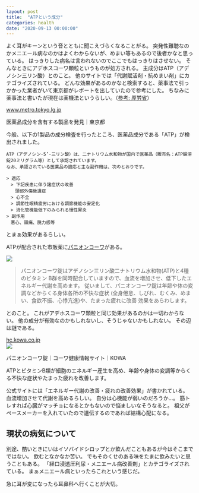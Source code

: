 ```yaml
---
layout: post
title:  "ATPという成分"
categories: health
date: "2020-09-13 00:00:00"
---
```


よく耳がキーンという音とともに聞こえづらくなることがる。
突発性難聴なのかメニエール病なのかはよくわからないが、めまい等もあるので後者かなと思っている。
はっきりした病名は言われないのでここでもはっきりはさせない。
そんなときにアデホスコーワ顆粒というものが処方される。
主成分はATP（アデノシン三リン酸）とのこと。
他のサイトでは「代謝賦活剤・抗めまい剤」にカテゴライズされている。
どんな効果があるのかなと検索すると、薬事法で引っかかった業者がいて東京都がレポートを出していたので参考にした。
ちなみに薬事法と書いたが現在は薬機法というらしい。（[参考: 厚労省](https://www.mhlw.go.jp/stf/seisakunitsuite/bunya/0000179749_00001.html)）


<div class="card">
  <a href="https://www.metro.tokyo.lg.jp/tosei/hodohappyo/press/2019/02/14/18.html"></a>
  <div class="card__header">
    <a href="https://www.metro.tokyo.lg.jp/tosei/hodohappyo/press/2019/02/14/18.html">www.metro.tokyo.lg.jp</a>
  </div>
  <div class="card__image">
    <img src="">
  </div>
  <div class="card__title">
    <p>医薬品成分を含有する製品を発見｜東京都</p>
  </div>
  <div class="card__description">
    <p>今般、以下の1製品の成分検査を行ったところ、医薬品成分である「ATP」が検出されました。</p>
  </div>
</div>


```
ATP（アデノシン-5’-三リン酸）は、二ナトリウム水和物が国内で医薬品（販売名：ATP腸溶錠20ミリグラム等）として承認されています。
なお、承認されている医薬品の適応と主な副作用は、次のとおりです。

> 適応
　> 下記疾患に伴う諸症状の改善
　　頭部外傷後遺症
　> 心不全
　> 調節性眼精疲労における調節機能の安定化
　> 消化管機能低下のみられる慢性胃炎
> 副作用
　悪心、頭痛、脱力感等
```

とまぁ効果があるらしい。

ATPが配合された市販薬に[パニオンコーワ](https://amzn.to/2ZsDfdJ)がある。

<div class="amazon">
<a href="https://www.amazon.co.jp/%E3%83%91%E3%83%8B%E3%82%AA%E3%83%B3%E3%82%B3%E3%83%BC%E3%83%AF-%E3%80%90%E7%AC%AC2%E9%A1%9E%E5%8C%BB%E8%96%AC%E5%93%81%E3%80%91%E3%83%91%E3%83%8B%E3%82%AA%E3%83%B3%E3%82%B3%E3%83%BC%E3%83%AF%E9%8C%A0-150%E9%8C%A0/dp/B000YZSWBK/ref=as_li_ss_il?__mk_ja_JP=%E3%82%AB%E3%82%BF%E3%82%AB%E3%83%8A&crid=2R2BEUV93FQF7&dchild=1&keywords=%E3%83%91%E3%83%8B%E3%82%AA%E3%83%B3%E3%82%B3%E3%83%BC%E3%83%AF%E9%8C%A0&qid=1599976032&sprefix=%E3%81%B1%E3%81%AB%E3%81%8A%E3%82%93%E3%81%93%E3%83%BC,aps,244&sr=8-1&linkCode=li3&tag=infirmaria112-22&linkId=e9d30fe33327328065466e7f6773b8f5&language=ja_JP" target="_blank"><img border="0" src="//ws-fe.amazon-adsystem.com/widgets/q?_encoding=UTF8&ASIN=B000YZSWBK&Format=_SL250_&ID=AsinImage&MarketPlace=JP&ServiceVersion=20070822&WS=1&tag=infirmaria112-22&language=ja_JP" ></a><img src="https://ir-jp.amazon-adsystem.com/e/ir?t=infirmaria112-22&language=ja_JP&l=li3&o=9&a=B000YZSWBK" width="1" height="1" border="0" alt="" style="border:none !important; margin:0px !important;" />
</div>

> パニオンコーワ錠はアデノシン三リン酸二ナトリウム水和物(ATP)と4種のビタミン
B群を同時配合していますので、血流を増加させ、低下したエネルギー代謝を高めます。
従いまして、パニオンコーワ錠は年齢や体の変調などからくる身体各所の不快な症状
(全身倦怠、しびれ、むくみ、めまい、食欲不振、心悸亢進)や、たまった疲れに改善
効果をあらわします。

とのこと。
これがアデホスコーワ顆粒と同じ効果があるのかは一切わからない。
他の成分が有効なのかもしれないし、そうじゃないかもしれない。
その辺は謎である。


<div class="card">
  <a href="https://hc.kowa.co.jp/otc/913"></a>
  <div class="card__header">
    <a href="https://hc.kowa.co.jp/otc/913">hc.kowa.co.jp</a>
  </div>
  <div class="card__image">
    <img src="https://hc.kowa.co.jp/wp-content/themes/kowa/image/icon/ios.png">
  </div>
  <div class="card__title">
    <p>パニオンコーワ錠｜コーワ健康情報サイト｜KOWA</p>
  </div>
  <div class="card__description">
    <p>ATPとビタミンB類が細胞のエネルギー産生を高め、年齢や身体の変調等からくる不快な症状やたまった疲れを改善します。</p>
  </div>
</div>


公式サイトには「エネルギー代謝の改善・疲れの改善効果」が書かれている。
血流増加させて代謝を高めるらしい。
自分は心機能が弱いのだろうか...。
筋トレすれば心臓がマッチョになるとかもないので悩ましいなそうなると。
祖父がペースメーカーを入れていたので遺伝するのであれば結構心配になる。

## 現状の病気について

別途、酷いときにいはイソバイドシロップとか飲んだこともあるが今はそこまでではない。
飲むとなかなか苦い。
でもそのくせのある味をたまに飲みたいと思うこともある。
「経口浸透圧利尿・メニエール病改善剤」とカテゴライズされている。
まぁメニエール病といったらこれという感じだ。

急に耳が変になったら耳鼻科へ行くことが大切。
